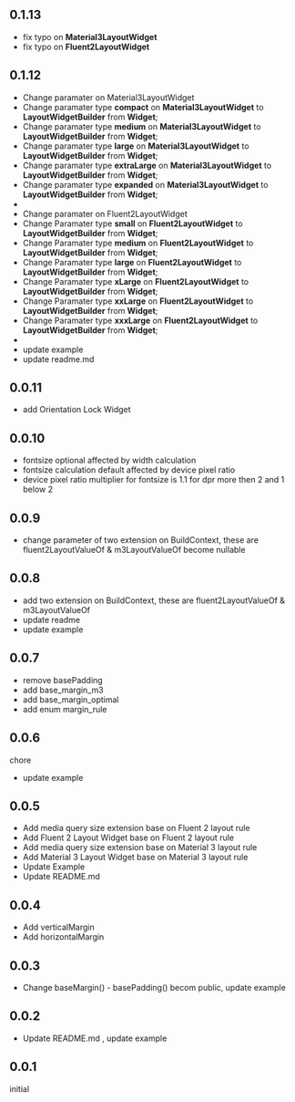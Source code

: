 ## 0.1.13
- fix typo on **Material3LayoutWidget**
- fix typo on **Fluent2LayoutWidget**

## 0.1.12

- Change paramater on Material3LayoutWidget
- Change paramater type **compact** on **Material3LayoutWidget** to **LayoutWidgetBuilder** from **Widget**;
- Change paramater type **medium** on **Material3LayoutWidget** to **LayoutWidgetBuilder** from **Widget**;
- Change paramater type **large** on **Material3LayoutWidget** to **LayoutWidgetBuilder** from **Widget**;
- Change paramater type **extraLarge** on **Material3LayoutWidget** to **LayoutWidgetBuilder** from **Widget**;
- Change paramater type **expanded** on **Material3LayoutWidget** to **LayoutWidgetBuilder** from **Widget**;
- 
- Change paramater on Fluent2LayoutWidget
- Change Paramater type **small** on **Fluent2LayoutWidget** to **LayoutWidgetBuilder** from **Widget**;
- Change Paramater type **medium** on **Fluent2LayoutWidget** to **LayoutWidgetBuilder** from **Widget**;
- Change Paramater type **large** on **Fluent2LayoutWidget** to **LayoutWidgetBuilder** from **Widget**;
- Change Paramater type **xLarge** on **Fluent2LayoutWidget** to **LayoutWidgetBuilder** from **Widget**;
- Change Paramater type **xxLarge** on **Fluent2LayoutWidget** to **LayoutWidgetBuilder** from **Widget**;
- Change Paramater type **xxxLarge** on **Fluent2LayoutWidget** to **LayoutWidgetBuilder** from **Widget**;
-
- update example
- update readme.md


## 0.0.11

- add Orientation Lock Widget

## 0.0.10

- fontsize optional affected by width calculation
- fontsize calculation default affected by device pixel ratio
- device pixel ratio multiplier for fontsize is 1.1 for dpr more then 2 and 1 below 2

## 0.0.9

- change parameter of two extension on BuildContext, these are fluent2LayoutValueOf & m3LayoutValueOf become nullable


## 0.0.8

- add two extension on BuildContext, these are fluent2LayoutValueOf & m3LayoutValueOf
- update readme
- update example


## 0.0.7

- remove basePadding
- add base_margin_m3
- add base_margin_optimal
- add enum margin_rule

## 0.0.6

chore

- update example

## 0.0.5

- Add media query size extension base on Fluent 2 layout rule
- Add Fluent 2 Layout Widget base on Fluent 2 layout rule
- Add media query size extension base on Material 3 layout rule
- Add Material 3 Layout Widget base on Material 3 layout rule
- Update Example
- Update README.md

## 0.0.4

- Add verticalMargin
- Add horizontalMargin

## 0.0.3

- Change baseMargin() - basePadding() becom public, update example

## 0.0.2

- Update README.md , update example

## 0.0.1

initial
